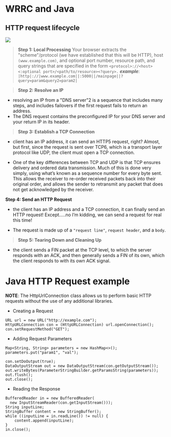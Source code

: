 # WRRC and Java
## HTTP request lifecycle
![](https://miro.medium.com/max/689/1*4SEvcz6KvyaqOqBpJABTBg.png)
> **Step 1: Local Processing**
Your browser extracts the "scheme"/protocol (we have established
that this will be HTTP), host `(www.example.com)`,
and optional port number, resource path, and query strings that are specified in the form
`<protocol>://<host><:optional port>/<path/to/resource><?query>.`
>***example***:
>  `|http|://|www.example.com||:5000||/mainpage||?query=param&query2=param2|`


> **Step 2: Resolve an IP**
- resolving an IP from a "DNS server"2 is a sequence that includes many steps, and includes failovers if the first request fails to return an address.
- The DNS request contains the preconfigured IP for your DNS server and your return IP in its header. 
> **Step 3: Establish a TCP Connection**
- client has an IP address, it can send an HTTP5 request, right? Almost, but first, since the request is sent over TCP6, which is a transport layer protocol like UDP, the client must open a TCP connection. 

- One of the key differences between TCP and UDP is that TCP ensures delivery and ordered data transmission. Much of this is done very simply, using what’s known as a sequence number for every byte sent. This allows the receiver to re-order received packets back into their original order, and allows the sender to retransmit any packet that does not get acknowledged by the receiver.

**Step 4: Send an HTTP Request**
- the client has an IP address and a TCP connection, it can finally send an HTTP request! Except…..no I’m kidding, we can send a request for real this time!

- The request is made up of a `"request line"`, `request header`, and a `body`. 
> **Step 5: Tearing Down and Cleaning Up**

-  the client sends a FIN packet at the TCP level, to which the server responds with an ACK, and then generally sends a FIN of its own, which the client responds to with its own ACK signal. 
# 
# Java HTTP Request example
**NOTE**:
The HttpUrlConnection class allows us to perform basic HTTP requests without the use of any additional libraries. 
- Creating a Request
```
URL url = new URL("http://example.com");
HttpURLConnection con = (HttpURLConnection) url.openConnection();
con.setRequestMethod("GET");
```

- Adding Request Parameters
```
Map<String, String> parameters = new HashMap<>();
parameters.put("param1", "val");

con.setDoOutput(true);
DataOutputStream out = new DataOutputStream(con.getOutputStream());
out.writeBytes(ParameterStringBuilder.getParamsString(parameters));
out.flush();
out.close();
```

- Reading the Response
```
BufferedReader in = new BufferedReader(
  new InputStreamReader(con.getInputStream()));
String inputLine;
StringBuffer content = new StringBuffer();
while ((inputLine = in.readLine()) != null) {
    content.append(inputLine);
}
in.close();
```
